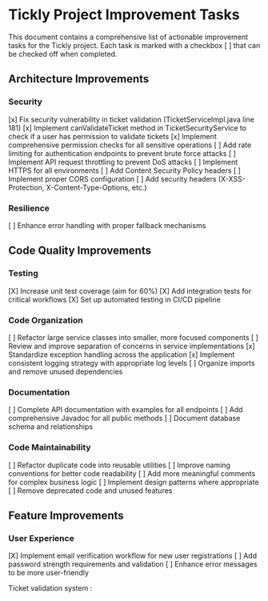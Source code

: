 # Tickly Project Improvement Tasks

This document contains a comprehensive list of actionable improvement tasks for the Tickly project. Each task is marked
with a checkbox [ ] that can be checked off when completed.

## Architecture Improvements

### Security

[x] Fix security vulnerability in ticket validation (TicketServiceImpl.java line 181)
[x] Implement canValidateTicket method in TicketSecurityService to check if a user has permission to validate tickets
[x] Implement comprehensive permission checks for all sensitive operations
[ ] Add rate limiting for authentication endpoints to prevent brute force attacks
[ ] Implement API request throttling to prevent DoS attacks
[ ] Implement HTTPS for all environments
[ ] Add Content Security Policy headers
[ ] Implement proper CORS configuration
[ ] Add security headers (X-XSS-Protection, X-Content-Type-Options, etc.)

### Resilience

[ ] Enhance error handling with proper fallback mechanisms

## Code Quality Improvements

### Testing

[X] Increase unit test coverage (aim for 60%)
[X] Add integration tests for critical workflows
[X] Set up automated testing in CI/CD pipeline

### Code Organization

[ ] Refactor large service classes into smaller, more focused components
[ ] Review and improve separation of concerns in service implementations
[x] Standardize exception handling across the application
[x] Implement consistent logging strategy with appropriate log levels
[ ] Organize imports and remove unused dependencies

### Documentation

[ ] Complete API documentation with examples for all endpoints
[ ] Add comprehensive Javadoc for all public methods
[ ] Document database schema and relationships

### Code Maintainability

[ ] Refactor duplicate code into reusable utilities
[ ] Improve naming conventions for better code readability
[ ] Add more meaningful comments for complex business logic
[ ] Implement design patterns where appropriate
[ ] Remove deprecated code and unused features

## Feature Improvements

### User Experience

[X] Implement email verification workflow for new user registrations
[ ] Add password strength requirements and validation
[ ] Enhance error messages to be more user-friendly

Ticket validation system : 



